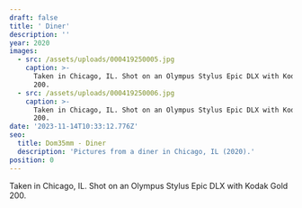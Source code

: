 ```yaml
---
draft: false
title: ' Diner'
description: ''
year: 2020
images:
  - src: /assets/uploads/000419250005.jpg
    caption: >-
      Taken in Chicago, IL. Shot on an Olympus Stylus Epic DLX with Kodak Gold
      200.
  - src: /assets/uploads/000419250006.jpg
    caption: >-
      Taken in Chicago, IL. Shot on an Olympus Stylus Epic DLX with Kodak Gold
      200.
date: '2023-11-14T10:33:12.776Z'
seo:
  title: Dom35mm - Diner
  description: 'Pictures from a diner in Chicago, IL (2020).'
position: 0
---
```



Taken in Chicago, IL. Shot on an Olympus Stylus Epic DLX with Kodak Gold 200.
